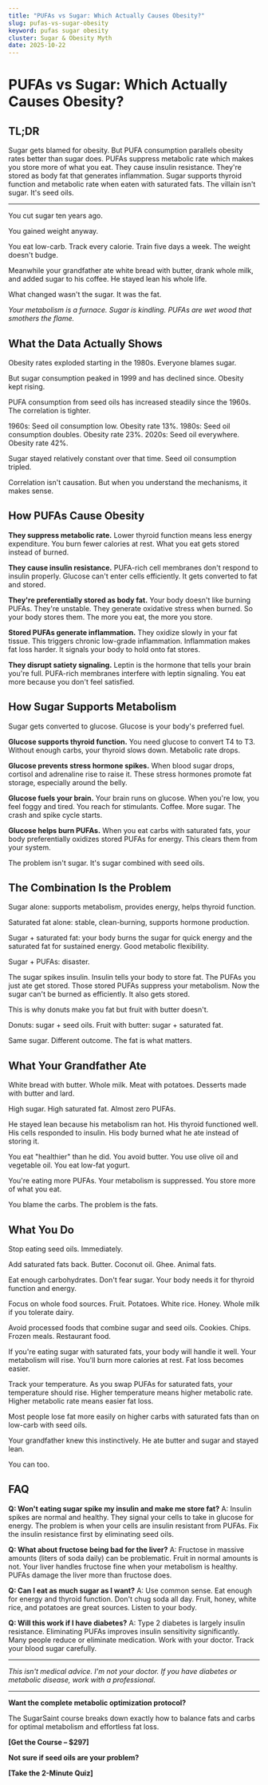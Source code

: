 ```yaml
---
title: "PUFAs vs Sugar: Which Actually Causes Obesity?"
slug: pufas-vs-sugar-obesity
keyword: pufas sugar obesity
cluster: Sugar & Obesity Myth
date: 2025-10-22
---
```


# PUFAs vs Sugar: Which Actually Causes Obesity?

## TL;DR

Sugar gets blamed for obesity. But PUFA consumption parallels obesity rates better than sugar does. PUFAs suppress metabolic rate which makes you store more of what you eat. They cause insulin resistance. They're stored as body fat that generates inflammation. Sugar supports thyroid function and metabolic rate when eaten with saturated fats. The villain isn't sugar. It's seed oils.

---

You cut sugar ten years ago.

You gained weight anyway.

You eat low-carb. Track every calorie. Train five days a week. The weight doesn't budge.

Meanwhile your grandfather ate white bread with butter, drank whole milk, and added sugar to his coffee. He stayed lean his whole life.

What changed wasn't the sugar. It was the fat.

*Your metabolism is a furnace. Sugar is kindling. PUFAs are wet wood that smothers the flame.*

## What the Data Actually Shows

Obesity rates exploded starting in the 1980s. Everyone blames sugar.

But sugar consumption peaked in 1999 and has declined since. Obesity kept rising.

PUFA consumption from seed oils has increased steadily since the 1960s. The correlation is tighter.

1960s: Seed oil consumption low. Obesity rate 13%.
1980s: Seed oil consumption doubles. Obesity rate 23%.
2020s: Seed oil everywhere. Obesity rate 42%.

Sugar stayed relatively constant over that time. Seed oil consumption tripled.

Correlation isn't causation. But when you understand the mechanisms, it makes sense.

## How PUFAs Cause Obesity

**They suppress metabolic rate.** Lower thyroid function means less energy expenditure. You burn fewer calories at rest. What you eat gets stored instead of burned.

**They cause insulin resistance.** PUFA-rich cell membranes don't respond to insulin properly. Glucose can't enter cells efficiently. It gets converted to fat and stored.

**They're preferentially stored as body fat.** Your body doesn't like burning PUFAs. They're unstable. They generate oxidative stress when burned. So your body stores them. The more you eat, the more you store.

**Stored PUFAs generate inflammation.** They oxidize slowly in your fat tissue. This triggers chronic low-grade inflammation. Inflammation makes fat loss harder. It signals your body to hold onto fat stores.

**They disrupt satiety signaling.** Leptin is the hormone that tells your brain you're full. PUFA-rich membranes interfere with leptin signaling. You eat more because you don't feel satisfied.

## How Sugar Supports Metabolism

Sugar gets converted to glucose. Glucose is your body's preferred fuel.

**Glucose supports thyroid function.** You need glucose to convert T4 to T3. Without enough carbs, your thyroid slows down. Metabolic rate drops.

**Glucose prevents stress hormone spikes.** When blood sugar drops, cortisol and adrenaline rise to raise it. These stress hormones promote fat storage, especially around the belly.

**Glucose fuels your brain.** Your brain runs on glucose. When you're low, you feel foggy and tired. You reach for stimulants. Coffee. More sugar. The crash and spike cycle starts.

**Glucose helps burn PUFAs.** When you eat carbs with saturated fats, your body preferentially oxidizes stored PUFAs for energy. This clears them from your system.

The problem isn't sugar. It's sugar combined with seed oils.

## The Combination Is the Problem

Sugar alone: supports metabolism, provides energy, helps thyroid function.

Saturated fat alone: stable, clean-burning, supports hormone production.

Sugar + saturated fat: your body burns the sugar for quick energy and the saturated fat for sustained energy. Good metabolic flexibility.

Sugar + PUFAs: disaster.

The sugar spikes insulin. Insulin tells your body to store fat. The PUFAs you just ate get stored. Those stored PUFAs suppress your metabolism. Now the sugar can't be burned as efficiently. It also gets stored.

This is why donuts make you fat but fruit with butter doesn't.

Donuts: sugar + seed oils.
Fruit with butter: sugar + saturated fat.

Same sugar. Different outcome. The fat is what matters.

## What Your Grandfather Ate

White bread with butter. Whole milk. Meat with potatoes. Desserts made with butter and lard.

High sugar. High saturated fat. Almost zero PUFAs.

He stayed lean because his metabolism ran hot. His thyroid functioned well. His cells responded to insulin. His body burned what he ate instead of storing it.

You eat "healthier" than he did. You avoid butter. You use olive oil and vegetable oil. You eat low-fat yogurt.

You're eating more PUFAs. Your metabolism is suppressed. You store more of what you eat.

You blame the carbs. The problem is the fats.

## What You Do

Stop eating seed oils. Immediately.

Add saturated fats back. Butter. Coconut oil. Ghee. Animal fats.

Eat enough carbohydrates. Don't fear sugar. Your body needs it for thyroid function and energy.

Focus on whole food sources. Fruit. Potatoes. White rice. Honey. Whole milk if you tolerate dairy.

Avoid processed foods that combine sugar and seed oils. Cookies. Chips. Frozen meals. Restaurant food.

If you're eating sugar with saturated fats, your body will handle it well. Your metabolism will rise. You'll burn more calories at rest. Fat loss becomes easier.

Track your temperature. As you swap PUFAs for saturated fats, your temperature should rise. Higher temperature means higher metabolic rate. Higher metabolic rate means easier fat loss.

Most people lose fat more easily on higher carbs with saturated fats than on low-carb with seed oils.

Your grandfather knew this instinctively. He ate butter and sugar and stayed lean.

You can too.

## FAQ

**Q: Won't eating sugar spike my insulin and make me store fat?**
A: Insulin spikes are normal and healthy. They signal your cells to take in glucose for energy. The problem is when your cells are insulin resistant from PUFAs. Fix the insulin resistance first by eliminating seed oils.

**Q: What about fructose being bad for the liver?**
A: Fructose in massive amounts (liters of soda daily) can be problematic. Fruit in normal amounts is not. Your liver handles fructose fine when your metabolism is healthy. PUFAs damage the liver more than fructose does.

**Q: Can I eat as much sugar as I want?**
A: Use common sense. Eat enough for energy and thyroid function. Don't chug soda all day. Fruit, honey, white rice, and potatoes are great sources. Listen to your body.

**Q: Will this work if I have diabetes?**
A: Type 2 diabetes is largely insulin resistance. Eliminating PUFAs improves insulin sensitivity significantly. Many people reduce or eliminate medication. Work with your doctor. Track your blood sugar carefully.

---

*This isn't medical advice. I'm not your doctor. If you have diabetes or metabolic disease, work with a professional.*

---

**Want the complete metabolic optimization protocol?**

The SugarSaint course breaks down exactly how to balance fats and carbs for optimal metabolism and effortless fat loss.

**[Get the Course – $297]**

**Not sure if seed oils are your problem?**

**[Take the 2-Minute Quiz]**
